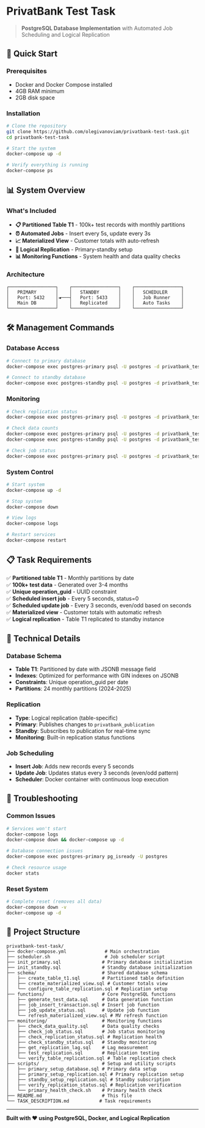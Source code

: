 ﻿# PrivatBank Test Task

> **PostgreSQL Database Implementation** with Automated Job Scheduling and Logical Replication

## 🚀 Quick Start

### Prerequisites
- Docker and Docker Compose installed
- 4GB RAM minimum
- 2GB disk space

### Installation
```bash
# Clone the repository
git clone https://github.com/olegivanoviam/privatbank-test-task.git
cd privatbank-test-task

# Start the system
docker-compose up -d

# Verify everything is running
docker-compose ps
```

## 📊 System Overview

### What's Included
- **📋 Partitioned Table T1** - 100k+ test records with monthly partitions
- **⏰ Automated Jobs** - Insert every 5s, update every 3s
- **📈 Materialized View** - Customer totals with auto-refresh
- **🔄 Logical Replication** - Primary-standby setup
- **📊 Monitoring Functions** - System health and data quality checks

### Architecture
```
┌─────────────────┐    ┌─────────────────┐    ┌─────────────────┐
│   PRIMARY       │    │   STANDBY       │    │   SCHEDULER     │
│   Port: 5432    │◄───┤   Port: 5433    │    │   Job Runner    │
│   Main DB       │    │   Replicated    │    │   Auto Tasks    │
└─────────────────┘    └─────────────────┘    └─────────────────┘
```

## 🛠️ Management Commands

### Database Access
```bash
# Connect to primary database
docker-compose exec postgres-primary psql -U postgres -d privatbank_test

# Connect to standby database
docker-compose exec postgres-standby psql -U postgres -d privatbank_test
```

### Monitoring
```bash
# Check replication status
docker-compose exec postgres-primary psql -U postgres -d privatbank_test -c "SELECT * FROM check_replication_status();"

# Check data counts
docker-compose exec postgres-primary psql -U postgres -d privatbank_test -c "SELECT COUNT(*) FROM t1;"
docker-compose exec postgres-standby psql -U postgres -d privatbank_test -c "SELECT COUNT(*) FROM t1;"

# Check job status
docker-compose exec postgres-primary psql -U postgres -d privatbank_test -c "SELECT * FROM check_job_status();"
```

### System Control
```bash
# Start system
docker-compose up -d

# Stop system
docker-compose down

# View logs
docker-compose logs

# Restart services
docker-compose restart
```

## 📋 Task Requirements

✅ **Partitioned table T1** - Monthly partitions by date  
✅ **100k+ test data** - Generated over 3-4 months  
✅ **Unique operation_guid** - UUID constraint  
✅ **Scheduled insert job** - Every 5 seconds, status=0  
✅ **Scheduled update job** - Every 3 seconds, even/odd based on seconds  
✅ **Materialized view** - Customer totals with automatic refresh  
✅ **Logical replication** - Table T1 replicated to standby instance  

## 🔧 Technical Details

### Database Schema
- **Table T1**: Partitioned by date with JSONB message field
- **Indexes**: Optimized for performance with GIN indexes on JSONB
- **Constraints**: Unique operation_guid per date
- **Partitions**: 24 monthly partitions (2024-2025)

### Replication
- **Type**: Logical replication (table-specific)
- **Primary**: Publishes changes to `privatbank_publication`
- **Standby**: Subscribes to publication for real-time sync
- **Monitoring**: Built-in replication status functions

### Job Scheduling
- **Insert Job**: Adds new records every 5 seconds
- **Update Job**: Updates status every 3 seconds (even/odd pattern)
- **Scheduler**: Docker container with continuous loop execution

## 🚨 Troubleshooting

### Common Issues
```bash
# Services won't start
docker-compose logs
docker-compose down && docker-compose up -d

# Database connection issues
docker-compose exec postgres-primary pg_isready -U postgres

# Check resource usage
docker stats
```

### Reset System
```bash
# Complete reset (removes all data)
docker-compose down -v
docker-compose up -d
```

## 📁 Project Structure

```
privatbank-test-task/
├── docker-compose.yml              # Main orchestration
├── scheduler.sh                    # Job scheduler script
├── init_primary.sql               # Primary database initialization
├── init_standby.sql               # Standby database initialization
├── schema/                        # Shared database schema
│   ├── create_table_t1.sql        # Partitioned table definition
│   ├── create_materialized_view.sql # Customer totals view
│   └── configure_table_replication.sql # Replication setup
├── functions/                     # Core PostgreSQL functions
│   ├── generate_test_data.sql     # Data generation function
│   ├── job_insert_transaction.sql # Insert job function
│   ├── job_update_status.sql      # Update job function
│   └── refresh_materialized_view.sql # MV refresh function
├── monitoring/                    # Monitoring functions
│   ├── check_data_quality.sql     # Data quality checks
│   ├── check_job_status.sql       # Job status monitoring
│   ├── check_replication_status.sql # Replication health
│   ├── check_standby_status.sql   # Standby monitoring
│   ├── get_replication_lag.sql    # Lag measurement
│   ├── test_replication.sql       # Replication testing
│   └── verify_table_replication.sql # Table replication check
├── scripts/                       # Setup and utility scripts
│   ├── primary_setup_database.sql # Primary data setup
│   ├── primary_setup_replication.sql # Primary replication setup
│   ├── standby_setup_replication.sql # Standby subscription
│   ├── verify_replication_status.sql # Replication verification
│   └── primary_health_check.sh    # Primary health check
├── README.md                      # This file
└── TASK_DESCRIPTION.md           # Task requirements
```

---

**Built with ❤️ using PostgreSQL, Docker, and Logical Replication**
